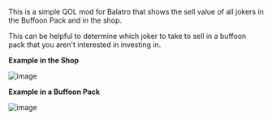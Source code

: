 This is a simple QOL mod for Balatro that shows the sell value of all jokers in the Buffoon Pack and in the shop.

This can be helpful to determine which joker to take to sell in a buffoon pack that you aren't interested in investing in.

**Example in the Shop**

![image](https://github.com/OppositeWolf770/JokerSellValue/assets/59400343/fe590752-bcfb-4185-a826-b4a303f612ce)


**Example in a Buffoon Pack**

![image](https://github.com/OppositeWolf770/JokerSellValue/assets/59400343/1d0de954-39fb-43b2-86e7-1fa187a9ffc4)
